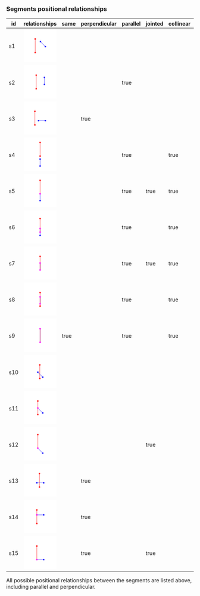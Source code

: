 ### Segments positional relationships

| id   | relationships            | same | perpendicular | parallel | jointed | collinear | overlapped | intersected |
| ---- | ------------------------ | ---- | ------------- | -------- | ------- | --------- | ---------- | ----------- |
| s1   | ![s1](./images/s1.png)   |      |               |          |         |           |            |             |
| s2   | ![s2](./images/s2.png)   |      |               | true     |         |           |            |             |
| s3   | ![s3](./images/s3.png)   |      | true          |          |         |           |            |             |
| s4   | ![s4](./images/s4.png)   |      |               | true     |         | true      |            |             |
| s5   | ![s5](./images/s5.png)   |      |               | true     | true    | true      |            |             |
| s6   | ![s6](./images/s6.png)   |      |               | true     |         | true      | true       |             |
| s7   | ![s7](./images/s7.png)   |      |               | true     | true    | true      | true       |             |
| s8   | ![s8](./images/s8.png)   |      |               | true     |         | true      | true       |             |
| s9   | ![s9](./images/s9.png)   | true |               | true     |         | true      | true       |             |
| s10  | ![s10](./images/s10.png) |      |               |          |         |           |            | true        |
| s11  | ![s11](./images/s11.png) |      |               |          |         |           |            | true        |
| s12  | ![s12](./images/s12.png) |      |               |          | true    |           |            | true        |
| s13  | ![s13](./images/s13.png) |      | true          |          |         |           |            | true        |
| s14  | ![s14](./images/s14.png) |      | true          |          |         |           |            | true        |
| s15  | ![s15](./images/s15.png) |      | true          |          | true    |           |            | true        |

All possible positional relationships between the segments are listed above, including parallel and perpendicular.
